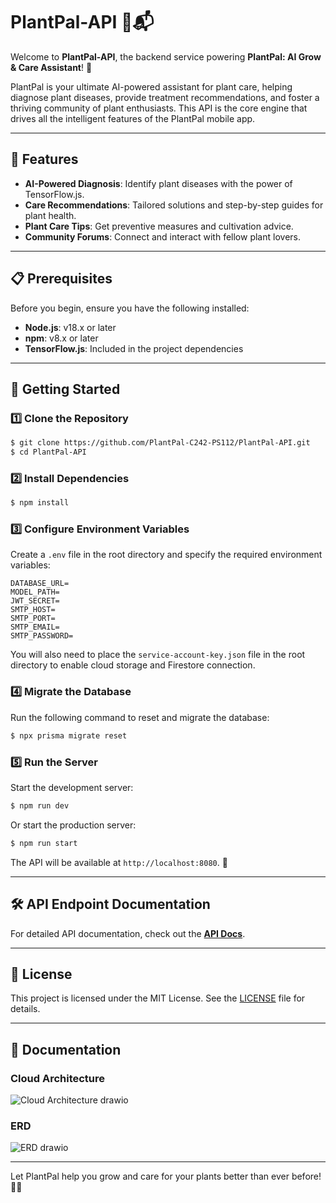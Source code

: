 # PlantPal-API 🌱📬

Welcome to **PlantPal-API**, the backend service powering **PlantPal: AI Grow & Care Assistant**! 🚀

PlantPal is your ultimate AI-powered assistant for plant care, helping diagnose plant diseases, provide treatment recommendations, and foster a thriving community of plant enthusiasts. This API is the core engine that drives all the intelligent features of the PlantPal mobile app.

---

## 🌟 Features

- **AI-Powered Diagnosis**: Identify plant diseases with the power of TensorFlow.js.
- **Care Recommendations**: Tailored solutions and step-by-step guides for plant health.
- **Plant Care Tips**: Get preventive measures and cultivation advice.
- **Community Forums**: Connect and interact with fellow plant lovers.

---

## 📋 Prerequisites

Before you begin, ensure you have the following installed:

- **Node.js**: v18.x or later
- **npm**: v8.x or later
- **TensorFlow.js**: Included in the project dependencies

---

## 🚀 Getting Started

### 1️⃣ Clone the Repository

```bash
$ git clone https://github.com/PlantPal-C242-PS112/PlantPal-API.git
$ cd PlantPal-API
```

### 2️⃣ Install Dependencies

```bash
$ npm install
```

### 3️⃣ Configure Environment Variables

Create a `.env` file in the root directory and specify the required environment variables:

```env
DATABASE_URL=
MODEL_PATH=
JWT_SECRET=
SMTP_HOST=
SMTP_PORT=
SMTP_EMAIL=
SMTP_PASSWORD=
```

You will also need to place the `service-account-key.json` file in the root directory to enable cloud storage and Firestore connection.

### 4️⃣ Migrate the Database

Run the following command to reset and migrate the database:

```bash
$ npx prisma migrate reset
```

### 5️⃣ Run the Server

Start the development server:

```bash
$ npm run dev
```

Or start the production server:

```bash
$ npm run start
```

The API will be available at `http://localhost:8080`. 🎉

---

## 🛠️ API Endpoint Documentation

For detailed API documentation, check out the **[API Docs](https://documenter.getpostman.com/view/31634961/2sAY55byEQ)**.

---

## 📄 License

This project is licensed under the MIT License. See the [LICENSE](./LICENSE) file for details.

---

## 📃 Documentation

### Cloud Architecture
![Cloud Architecture drawio](https://github.com/user-attachments/assets/72bf4993-17b2-4c51-a844-0d5eaa4e6cff)

### ERD
![ERD drawio](https://github.com/user-attachments/assets/7dfe3ecf-f913-4de6-8e5a-b9993b6fe284)

---

Let PlantPal help you grow and care for your plants better than ever before! 🌿💚
